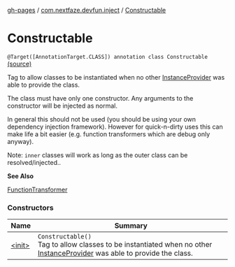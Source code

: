 [gh-pages](../../index.md) / [com.nextfaze.devfun.inject](../index.md) / [Constructable](./index.md)

# Constructable

`@Target([AnnotationTarget.CLASS]) annotation class Constructable` [(source)](https://github.com/NextFaze/dev-fun/tree/master/devfun-annotations/src/main/java/com/nextfaze/devfun/inject/InstanceProvider.kt#L150)

Tag to allow classes to be instantiated when no other [InstanceProvider](../-instance-provider/index.md) was able to provide the class.

The class must have only one constructor. Any arguments to the constructor will be injected as normal.

In general this should not be used (you should be using your own dependency injection framework).
However for quick-n-dirty uses this can make life a bit easier (e.g. function transformers which are debug only anyway).

Note: `inner` classes will work as long as the outer class can be resolved/injected..

**See Also**

[FunctionTransformer](../../com.nextfaze.devfun.core/-function-transformer/index.md)

### Constructors

| Name | Summary |
|---|---|
| [&lt;init&gt;](-init-.md) | `Constructable()`<br>Tag to allow classes to be instantiated when no other [InstanceProvider](../-instance-provider/index.md) was able to provide the class. |
